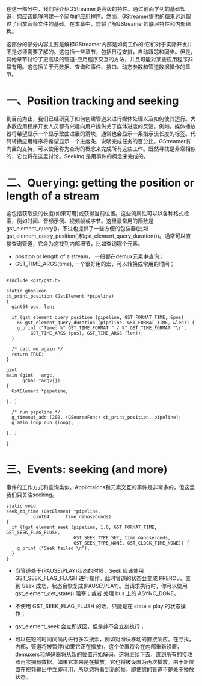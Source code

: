 在这一部分中，我们将介绍GStreamer更高级的特性。通过前面学到的基础知识，您应该能够创建一个简单的应用程序。然而，GStreamer提供的糖果远远超过了回放音频文件的基础。在本章中，您将了解GStreamer的底层特性和内部结构。

这部分的部分内容主要是解释GStreamer内部是如何工作的;它们对于实际开发并不是必须需要了解的。这包括一些章节，包括日程安排，自动跟踪和同步。但是，其他章节讨论了更高级的管道-应用程序交互的方法，并且可能对某些应用程序非常有用。这包括关于元数据、查询和事件、接口、动态参数和管道数据操作的章节。

# 一、Position tracking and seeking

到目前为止，我们已经研究了如何创建管道来进行媒体处理以及如何使其运行。大多数应用程序开发人员都有兴趣向用户提供关于媒体进度的反馈。例如，媒体播放器将希望显示一个显示歌曲进展的滑块，通常也会显示一条指示流长度的标签。代码转换应用程序将希望显示一个进度条，说明完成任务的百分比。GStreamer有内置的支持，可以使用称为查询的概念来完成所有这些工作。既然寻找是非常相似的，它也将在这里讨论。Seeking 是用事件的概念来完成的。

# 二、Querying: getting the position or length of a stream

这包括获取流的长度(如果可用)或获得当前位置。这些流属性可以以各种格式检索，例如时间、音频示例、视频帧或字节。这里最常用的函数是gst_element_query()，不过也提供了一些方便的包装器(比如gst_element_query_position()和gst_element_query_duration())。通常可以直接查询管道，它会为您找到内部细节，比如查询哪个元素。

- position or length of a stream， 一般都在demux元素中查询；
- GST_TIME_ARGS(time), 一个很好用的宏，可以转换成常用的时间；

```

#include <gst/gst.h>

static gboolean
cb_print_position (GstElement *pipeline)
{
  gint64 pos, len;

  if (gst_element_query_position (pipeline, GST_FORMAT_TIME, &pos)
    && gst_element_query_duration (pipeline, GST_FORMAT_TIME, &len)) {
    g_print ("Time: %" GST_TIME_FORMAT " / %" GST_TIME_FORMAT "\r",
         GST_TIME_ARGS (pos), GST_TIME_ARGS (len));
  }

  /* call me again */
  return TRUE;
}

gint
main (gint   argc,
      gchar *argv[])
{
  GstElement *pipeline;

[..]

  /* run pipeline */
  g_timeout_add (200, (GSourceFunc) cb_print_position, pipeline);
  g_main_loop_run (loop);

[..]

}
```


# 三、Events: seeking (and more)
事件的工作方式和查询类似。Applictaions和元素交互的事件是非常多的，但这里我们只关注seeking。

```
static void
seek_to_time (GstElement *pipeline,
          gint64      time_nanoseconds)
{
  if (!gst_element_seek (pipeline, 1.0, GST_FORMAT_TIME, GST_SEEK_FLAG_FLUSH,
                         GST_SEEK_TYPE_SET, time_nanoseconds,
                         GST_SEEK_TYPE_NONE, GST_CLOCK_TIME_NONE)) {
    g_print ("Seek failed!\n");
  }
}
```

- 当管道处于(PAUSE\PLAY)状态的时候，Seek 应该使用 GST_SEEK_FLAG_FLUSH 进行操作。此时管道的状态会变成 PREROLL, 直到 Seek 成功，状态会恢复成(PAUSE\PLAY)。当请求执行时，你可以使用 gst_element_get_state() 阻塞；或者 处理 bus 上的 ASYNC_DONE。

- 不使用 GST_SEEK_FLAG_FLUSH 的话，只能是在 state = play 的状态操作；

- gst_element_seek 会立即返回，但是并不会立刻执行；

- 可以在短的时间间隔内进行多次搜索，例如对滑块移动的直接响应。在寻找，内部，管道将被暂停(如果它正在播放)，这个位置将会在内部重新设置，demuxers和解码器将从新的位置开始解码，这将继续下去，直到所有的接收器再次拥有数据。如果它本来是在播放，它也将被设置为再次播放。由于新位置在视频输出中立即可用，所以您将看到新的帧，即使您的管道不是处于播放状态。
